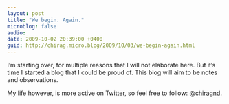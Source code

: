 ```yaml
---
layout: post
title: "We begin. Again."
microblog: false
audio: 
date: 2009-10-02 20:39:00 +0400
guid: http://chirag.micro.blog/2009/10/03/we-begin-again.html
---
```

<p>I’m starting over, for multiple reasons that I will not elaborate here. But it’s time I started a blog that I could be proud of. This blog will aim to be notes and observations.</p>
<p>My life however, is more active on Twitter, so feel free to follow: <a href="http://www.twitter.com/chiragnd" target="_blank">@chiragnd</a>.</p>

